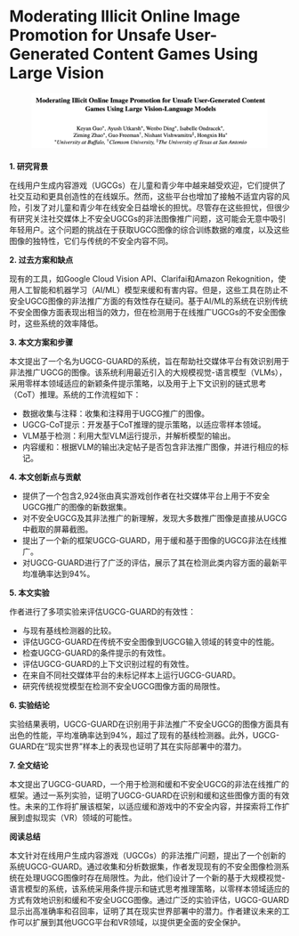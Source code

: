 # Moderating Illicit Online Image Promotion for Unsafe User-Generated Content Games Using Large Vision

<figure><img src="../.gitbook/assets/image (3) (1) (1) (1) (1) (1) (1) (1) (1) (1) (1).png" alt=""><figcaption></figcaption></figure>

####

**1. 研究背景**

在线用户生成内容游戏（UGCGs）在儿童和青少年中越来越受欢迎，它们提供了社交互动和更具创造性的在线娱乐。然而，这些平台也增加了接触不适宜内容的风险，引发了对儿童和青少年在线安全日益增长的担忧。尽管存在这些担忧，但很少有研究关注社交媒体上不安全UGCGs的非法图像推广问题，这可能会无意中吸引年轻用户。这个问题的挑战在于获取UGCG图像的综合训练数据的难度，以及这些图像的独特性，它们与传统的不安全内容不同。

**2. 过去方案和缺点**

现有的工具，如Google Cloud Vision API、Clarifai和Amazon Rekognition，使用人工智能和机器学习（AI/ML）模型来缓和有害内容。但是，这些工具在防止不安全UGCG图像的非法推广方面的有效性存在疑问。基于AI/ML的系统在识别传统不安全图像方面表现出相当的效力，但在检测用于在线推广UGCGs的不安全图像时，这些系统的效率降低。

**3. 本文方案和步骤**

本文提出了一个名为UGCG-GUARD的系统，旨在帮助社交媒体平台有效识别用于非法推广UGCG的图像。该系统利用最近引入的大规模视觉-语言模型（VLMs），采用零样本领域适应的新颖条件提示策略，以及用于上下文识别的链式思考（CoT）推理。系统的工作流程如下：

* 数据收集与注释：收集和注释用于UGCG推广的图像。
* UGCG-CoT提示：开发基于CoT推理的提示策略，以适应零样本领域。
* VLM基于检测：利用大型VLM运行提示，并解析模型的输出。
* 内容缓和：根据VLM的输出决定帖子是否包含非法推广图像，并进行相应的标记。

**4. 本文创新点与贡献**

* 提供了一个包含2,924张由真实游戏创作者在社交媒体平台上用于不安全UGCG推广的图像的新数据集。
* 对不安全UGCG及其非法推广的新理解，发现大多数推广图像是直接从UGCG中截取的屏幕截图。
* 提出了一个新的框架UGCG-GUARD，用于缓和基于图像的UGCG非法在线推广。
* 对UGCG-GUARD进行了广泛的评估，展示了其在检测此类内容方面的最新平均准确率达到94%。

**5. 本文实验**

作者进行了多项实验来评估UGCG-GUARD的有效性：

* 与现有基线检测器的比较。
* 评估UGCG-GUARD在传统不安全图像到UGCG输入领域的转变中的性能。
* 检查UGCG-GUARD的条件提示的有效性。
* 评估UGCG-GUARD的上下文识别过程的有效性。
* 在来自不同社交媒体平台的未标记样本上运行UGCG-GUARD。
* 研究传统视觉模型在检测不安全UGCG图像方面的局限性。

**6. 实验结论**

实验结果表明，UGCG-GUARD在识别用于非法推广不安全UGCG的图像方面具有出色的性能，平均准确率达到94%，超过了现有的基线检测器。此外，UGCG-GUARD在“现实世界”样本上的表现也证明了其在实际部署中的潜力。

**7. 全文结论**

本文提出了UGCG-GUARD，一个用于检测和缓和不安全UGCG的非法在线推广的框架。通过一系列实验，证明了UGCG-GUARD在识别和缓和这些图像方面的有效性。未来的工作将扩展该框架，以适应缓和游戏中的不安全内容，并探索将工作扩展到虚拟现实（VR）领域的可能性。

**阅读总结**

本文针对在线用户生成内容游戏（UGCGs）的非法推广问题，提出了一个创新的系统UGCG-GUARD。通过收集和分析数据集，作者发现现有的不安全图像检测系统在处理UGCG图像时存在局限性。为此，他们设计了一个新的基于大规模视觉-语言模型的系统，该系统采用条件提示和链式思考推理策略，以零样本领域适应的方式有效地识别和缓和不安全UGCG图像。通过广泛的实验评估，UGCG-GUARD显示出高准确率和召回率，证明了其在现实世界部署中的潜力。作者建议未来的工作可以扩展到其他UGCG平台和VR领域，以提供更全面的安全保护。
